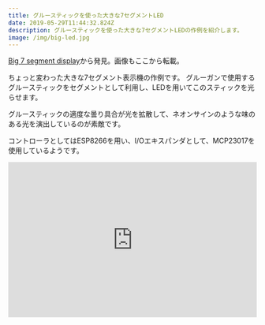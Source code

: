 ```yaml
---
title: グルースティックを使った大きな7セグメントLED
date: 2019-05-29T11:44:32.824Z
description: グルースティックを使った大きな7セグメントLEDの作例を紹介します。
image: /img/big-led.jpg
---
```

[Big 7 segment display](https://hackaday.io/project/165116-big-7-segment-display)から発見。画像もここから転載。

ちょっと変わった大きな7セグメント表示機の作例です。
グルーガンで使用するグルースティックをセグメントとして利用し、LEDを用いてこのスティックを光らせます。

グルースティックの適度な曇り具合が光を拡散して、ネオンサインのような味のある光を演出しているのが素敵です。

コントローラとしてはESP8266を用い、I/Oエキスパンダとして、MCP23017を使用しているようです。

<iframe width="100%" height="315" src="https://www.youtube.com/embed/ur5dROu_O5A" frameborder="0" allow="accelerometer; autoplay; clipboard-write; encrypted-media; gyroscope; picture-in-picture" allowfullscreen></iframe>
